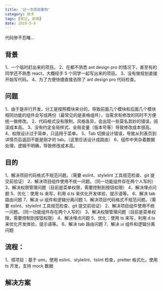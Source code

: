 ```yaml
---
title: '记一次项目重构'
category: 技术
tags: [笔记, 前端]
date: 2019-5-9
---
```


代码惨不忍睹...

<!-- more -->

## 背景

1、一个临时赶出来的项目。
2、在都不熟悉 ant design pro 的情况下，甚至有的同学还不熟悉 react，大概经手 5 个同学一起写出来的项目。
3、没有做规划直接开始写代码。
4、为了方便快捷直接去除了 ant design pro 代码检查。

## 问题

1、由于是并行开发，分工是按照模块来分的，导致前面几个模块和后面几个模块相同功能的组件会写成两份（最常见的是表格组件），当需求有修改的同时不方便统一做修改。
2、代码格式没有限制，风格各异，会出现一些莫名其妙的错误，阅读成本高。
3、没有约定全局样式、全局变量（版本号等）导致修改成本很高。
4、权限设计过于简单，只适用于菜单。
5、Tab 切换设计错误，导致从列表页到详情页后返回不能是刚才的 tab。（这里应该设计成路由）
6、组件中夹杂着数据处理，逻辑不明确，导致修改成本高。

## 目的

1、解决项目代码格式不规范问题。（需要 eslint、stylelint 工具规范检查、git 提交前验证）
2、解决项目组件使用不统一问题。（同一功能组件存在两个人写的）
3、解决权限管理问题（目前是菜单权限，需要控制到按钮权限）
4、解决埋点问题
5、优化：使用 ts 来写，利用 d.ts 来优化开发体验，提示语等。
6、解决 tab 路由问题
7、解决 ui 组件和逻辑分离问题 1、解决项目代码格式不规范问题。（需要 eslint、stylelint 工具规范检查、git 提交前验证）
2、解决项目组件使用不统一问题。（同一功能组件存在两个人写的）
3、解决权限管理问题（目前是菜单权限，需要控制到按钮权限）
4、解决埋点问题
5、优化：使用 ts 来写，利用 d.ts 来优化开发体验，提示语等。
6、解决 tab 路由问题
7、解决 ui 组件和逻辑分离问题

## 流程：

1、搭项目：基于 umi，使用 eslint、stylelint、tslint 检查，pretter 格式化，使用 ts 开发，支持 mock 数据

## 解决方案
